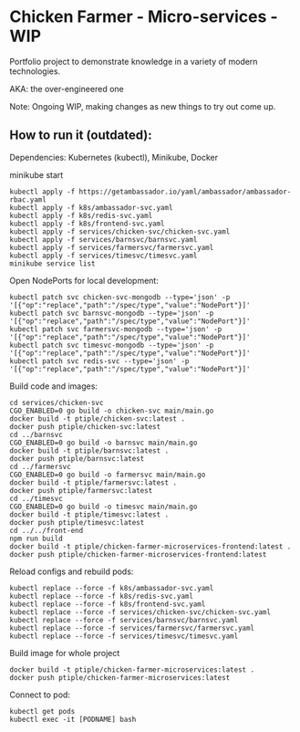 # Chicken Farmer - Micro-services - WIP
Portfolio project to demonstrate knowledge in a variety of modern technologies.

AKA: the over-engineered one

Note: Ongoing WIP, making changes as new things to try out come up.

## How to run it (outdated):
Dependencies: Kubernetes (kubectl), Minikube, Docker

minikube start
```
kubectl apply -f https://getambassador.io/yaml/ambassador/ambassador-rbac.yaml
kubectl apply -f k8s/ambassador-svc.yaml
kubectl apply -f k8s/redis-svc.yaml
kubectl apply -f k8s/frontend-svc.yaml
kubectl apply -f services/chicken-svc/chicken-svc.yaml
kubectl apply -f services/barnsvc/barnsvc.yaml
kubectl apply -f services/farmersvc/farmersvc.yaml
kubectl apply -f services/timesvc/timesvc.yaml
minikube service list
```

Open NodePorts for local development:
```
kubectl patch svc chicken-svc-mongodb --type='json' -p '[{"op":"replace","path":"/spec/type","value":"NodePort"}]'
kubectl patch svc barnsvc-mongodb --type='json' -p '[{"op":"replace","path":"/spec/type","value":"NodePort"}]'
kubectl patch svc farmersvc-mongodb --type='json' -p '[{"op":"replace","path":"/spec/type","value":"NodePort"}]'
kubectl patch svc timesvc-mongodb --type='json' -p '[{"op":"replace","path":"/spec/type","value":"NodePort"}]'
kubectl patch svc redis-svc --type='json' -p '[{"op":"replace","path":"/spec/type","value":"NodePort"}]'
```

Build code and images:
```
cd services/chicken-svc
CGO_ENABLED=0 go build -o chicken-svc main/main.go
docker build -t ptiple/chicken-svc:latest .
docker push ptiple/chicken-svc:latest
cd ../barnsvc
CGO_ENABLED=0 go build -o barnsvc main/main.go
docker build -t ptiple/barnsvc:latest .
docker push ptiple/barnsvc:latest
cd ../farmersvc
CGO_ENABLED=0 go build -o farmersvc main/main.go
docker build -t ptiple/farmersvc:latest .
docker push ptiple/farmersvc:latest
cd ../timesvc
CGO_ENABLED=0 go build -o timesvc main/main.go
docker build -t ptiple/timesvc:latest .
docker push ptiple/timesvc:latest
cd ../../front-end
npm run build
docker build -t ptiple/chicken-farmer-microservices-frontend:latest .
docker push ptiple/chicken-farmer-microservices-frontend:latest
```

Reload configs and rebuild pods:
```
kubectl replace --force -f k8s/ambassador-svc.yaml
kubectl replace --force -f k8s/redis-svc.yaml
kubectl replace --force -f k8s/frontend-svc.yaml
kubectl replace --force -f services/chicken-svc/chicken-svc.yaml
kubectl replace --force -f services/barnsvc/barnsvc.yaml
kubectl replace --force -f services/farmersvc/farmersvc.yaml
kubectl replace --force -f services/timesvc/timesvc.yaml
```

Build image for whole project
```
docker build -t ptiple/chicken-farmer-microservices:latest .
docker push ptiple/chicken-farmer-microservices:latest
```

Connect to pod:
```
kubectl get pods
kubectl exec -it [PODNAME] bash
```